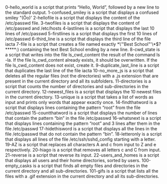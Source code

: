 0-hello_world is a script that prints “Hello, World”, followed by a new line to the standard output.
1-confused_smiley is a script that displays a confused smiley "(Ôo)'
2-hellofile is a script that displays the content of the /etc/passwd file.
3-twofiles is a script that displays the content of /etc/passwd and /etc/hosts
4-lastlines is a script that displays the last 10 lines of /etc/passwd
5-firstlines is a script that displays the first 10 lines of /etc/passwd
6-third_line is a script that displays the third line of the file iacta
7-file is a script that creates a file named exactly \*\\'"Best School"\'\\*$\?\*\*\*\*\*:) containing the text Best School ending by a new line.
8-cwd_state is a script that writes into the file ls_cwd_content the result of the command ls -la. If the file ls_cwd_content already exists, it should be overwritten. If the file ls_cwd_content does not exist, create it.
9-duplicate_last_line is a script that duplicates the last line of the file iacta
10-no_more_js is a script that deletes all the regular files (not the directories) with a .js extension that are present in the current directory and all its subfolders.
11-directories is a script that counts the number of directories and sub-directories in the current directory.
12-newest_files is a script that displays the 10 newest files in the current directory.
13-unique is a script that takes a list of words as input and prints only words that appear exactly once.
14-findthatword is a script that displays lines containing the pattern “root” from the file /etc/passwd
15-countthatword is a script that displays the number of lines that contain the pattern “bin” in the file /etc/passwd
16-whatsnext is a script that displays lines containing the pattern “root” and 3 lines after them in the file /etc/passwd
17-hidethisword is a script that displays all the lines in the file /etc/passwd that do not contain the pattern “bin”.
18-letteronly is a script that displays all lines of the file /etc/ssh/sshd_config starting with a letter.
19-AZ is a script that replaces all characters A and c from input to Z and e respectively.
20-hiago is a script that removes all letters c and C from input.
21-reverse is a script that reverse its input.
22-users_and_homes is a script that displays all users and their home directories, sorted by users.
100-empty_casks is a script that finds all empty files and directories in the current directory and all sub-directories.
101-gifs is a script that lists all the files with a .gif extension in the current directory and all its sub-directories.
